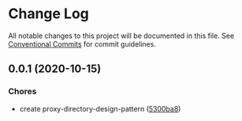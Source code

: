 # Change Log

All notable changes to this project will be documented in this file.
See [Conventional Commits](https://conventionalcommits.org) for commit guidelines.

<a name="0.0.1"></a>
## 0.0.1 (2020-10-15)


### Chores

* create proxy-directory-design-pattern ([5300ba8](https://github.com/Himenon/proxy-directory-design-pattern/commit/5300ba8))
